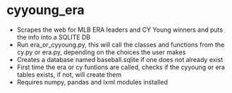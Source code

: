# cyyoung_era
* Scrapes the web for MLB ERA leaders and CY Young winners and puts the info into a SQLITE DB
* Run era_or_cyyoung.py, this will call the classes and functions from the cy.py or era.py, depending
 on the choices the user makes
* Creates a database named baseball.sqlite if one does not already exist
* First time the era or cy funtions are called, checks if the cyyoung or era tables exists, if not, will create them
* Requires numpy, pandas and lxml modules installed